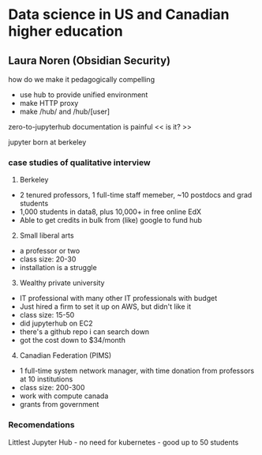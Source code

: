 # Data science in US and Canadian higher education

## Laura Noren (Obsidian Security)

how do we make it pedagogically compelling
* use hub to provide unified environment
* make HTTP proxy
* make /hub/ and /hub/[user]

zero-to-jupyterhub documentation is painful << is it? >>

jupyter born at berkeley

### case studies of qualitative interview
1. Berkeley
* 2 tenured professors, 1 full-time staff memeber, ~10 postdocs and grad students
* 1,000 students in data8, plus 10,000+ in free online EdX
* Able to get credits in bulk from (like) google to fund hub

2. Small liberal arts
* a professor or two
* class size: 20-30
* installation is a struggle

3. Wealthy private university
* IT professional with many other IT professionals with budget
* Just hired a firm to set it up on AWS, but didn't like it
* class size: 15-50
* did jupyterhub on EC2
* there's a github repo i can search down
* got the cost down to $34/month

4. Canadian Federation (PIMS)
* 1 full-time system network manager, with time donation from professors at 10 institutions
* class size: 200-300
* work with compute canada
* grants from government


### Recomendations
Littlest Jupyter Hub - no need for kubernetes - good up to 50 students

